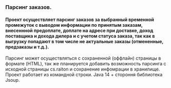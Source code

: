### Парсинг заказов.
#### Проект осуществляет парсинг заказов за выбранный временной промежуток с выводом информации по принятым заказам, внесеннной предоплате, доплате на адресе при доставке, доход поставщика и дохода дилера и с учетом статуса заказа, так как в выгрузку попадают в том числе не актуальные заказы (отмененные, предзаказы и т.д.).
Парсинг может осуществляться с сохраненной (оффлайн) страницы в формате (HTML), так же планируется добавить возможность парсинга с исходной страницы cs.raiton и сохранение инфомрации в хранилище.
Проект работает из командной строки.
Java 14 + стороння библиотека Jsoup.
